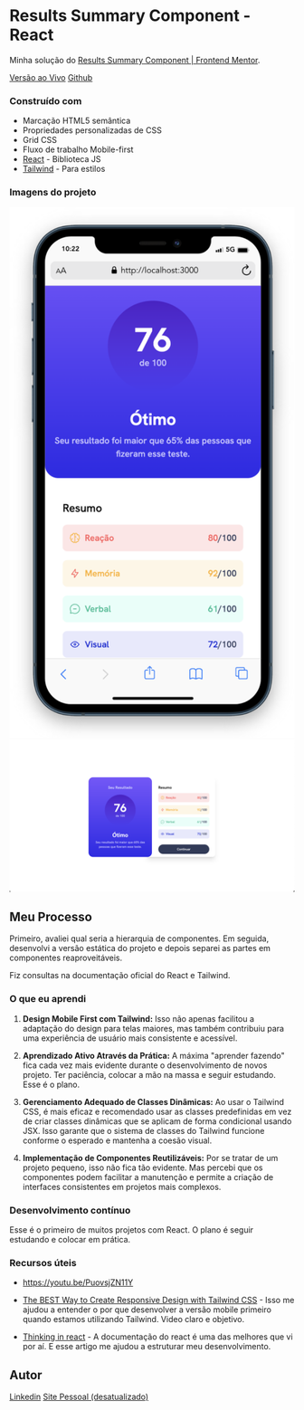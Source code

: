 # Results Summary Component - React

Minha solução do [Results Summary Component | Frontend Mentor](https://www.frontendmentor.io/challenges/results-summary-component-CE_K6s0maV). 

[Versão ao Vivo](https://results-summary-react-component.netlify.app/)
[Github](https://your-live-site-url.com)

### Construído com

- Marcação HTML5 semântica
- Propriedades personalizadas de CSS
- Grid CSS
- Fluxo de trabalho Mobile-first
- [React](https://reactjs.org/) - Biblioteca JS
- [Tailwind](https://tailwindcss.com/) - Para estilos

### Imagens do projeto

![Prévia do design para a versão mobile](./src/assets/images/printscreen-mobile-version.png)
![Prévia do design para a versão desktop](./src/assets/images/printscreen-desktop-version.png)

## Meu Processo

Primeiro, avaliei qual seria a hierarquia de componentes. Em seguida, desenvolvi a versão estática do projeto e depois separei as partes em componentes reaproveitáveis. 

Fiz consultas na documentação oficial do React e Tailwind. 

### O que eu aprendi

1. **Design Mobile First com Tailwind:**
   Isso não apenas facilitou a adaptação do design para telas maiores, mas também contribuiu para uma experiência de usuário mais consistente e acessível.

2. **Aprendizado Ativo Através da Prática:**
   A máxima "aprender fazendo" fica cada vez mais evidente durante o desenvolvimento de novos projeto. Ter paciência, colocar a mão na massa e seguir estudando. Esse é o plano.

3. **Gerenciamento Adequado de Classes Dinâmicas:**
   Ao usar o Tailwind CSS, é mais eficaz e recomendado usar as classes predefinidas em vez de criar classes dinâmicas que se aplicam de forma condicional usando JSX. Isso garante que o sistema de classes do Tailwind funcione conforme o esperado e mantenha a coesão visual.

4. **Implementação de Componentes Reutilizáveis:**
   Por se tratar de um projeto pequeno, isso não fica tão evidente. Mas percebi que os componentes podem facilitar a manutenção e permite a criação de interfaces consistentes em projetos mais complexos.


### Desenvolvimento contínuo

Esse é o primeiro de muitos projetos com React. O plano é seguir estudando e colocar em prática. 

### Recursos úteis

 - https://youtu.be/PuovsjZN11Y
- [The BEST Way to Create Responsive Design with Tailwind CSS](https://youtu.be/PuovsjZN11Y) - Isso me ajudou a entender o por que desenvolver a versão mobile primeiro quando estamos utilizando Tailwind. Video claro e objetivo. 

- [Thinking in react](https://react.dev/learn/thinking-in-react) - A documentação do react é uma das melhores que vi por aí. E esse artigo me ajudou a estruturar meu desenvolvimento. 

## Autor

[Linkedin](https://linkedin.com/in/aecio-neto)
[Site Pessoal (desatualizado)](https://www.aecioneto.com.br)
